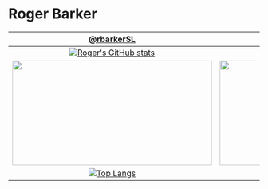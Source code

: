 # Roger Barker

| [@rbarkerSL](https://github.com/rbarkerSL) | [@DJ-BBot ](https://github.com/DJ-BBot) |
| :--------: | :------: |
| [![Roger's GitHub stats](https://github-readme-stats.vercel.app/api?username=rbarkerSL&show_icons=true&theme=neon)](https://github.com/rbarkerSL/github-readme-stats) | [![Roger's GitHub stats](https://github-readme-stats.vercel.app/api?username=DJ-BBot&show_icons=true&theme=github_dark_dimmed)](https://github.com/rbarkerSL/github-readme-stats) |
| <img src="https://github-readme-streak-stats.herokuapp.com/?user=rbarkerSL&theme=neon&hide_border=false" height="210" width="400"> | <img src="https://github-readme-streak-stats.herokuapp.com/?user=DJ-BBot&theme=github_dark_dimmed&hide_border=false" height="210" width="400"> |
| [![Top Langs](https://github-readme-stats.vercel.app/api/top-langs/?username=rbarkerSL&show_icons=true&theme=neon)](https://github.com/rbarkerSL/github-readme-stats) | [![Top Langs](https://github-readme-stats.vercel.app/api/top-langs/?username=DJ-BBot&show_icons=true&theme=github_dark_dimmed)](https://github.com/DJ-BBot/github-readme-stats) |

<!--
**rbarkerSL/rbarkerSL** is a ✨ _special_ ✨ repository because its `README.md` (this file) appears on your GitHub profile.

Here are some ideas to get you started:

- 🔭 I’m currently working on ...
- 🌱 I’m currently learning ...
- 👯 I’m looking to collaborate on ...
- 🤔 I’m looking for help with ...
- 💬 Ask me about ...
- 📫 How to reach me: ...
- 😄 Pronouns: ...
- ⚡ Fun fact: ...
-->
